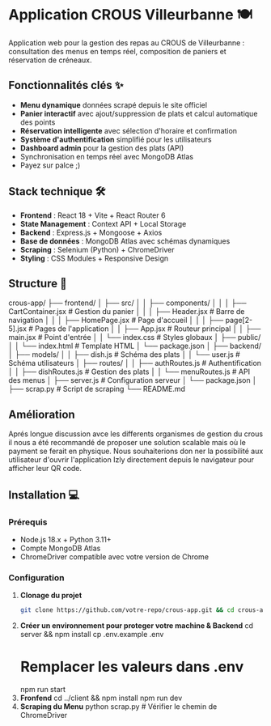 # Application CROUS Villeurbanne 🍽️

Application web pour la gestion des repas au CROUS de Villeurbanne : consultation des menus en temps réel, composition de paniers et réservation de créneaux. 

## Fonctionnalités clés ✨
- **Menu dynamique** données scrapé depuis le site officiel
- **Panier interactif** avec ajout/suppression de plats et calcul automatique des points
- **Réservation intelligente** avec sélection d'horaire et confirmation
- **Système d'authentification** simplifié pour les utilisateurs
- **Dashboard admin** pour la gestion des plats (API)
- Synchronisation en temps réel avec MongoDB Atlas
- Payez sur palce ;)

## Stack technique 🛠️
- **Frontend** : React 18 + Vite + React Router 6
- **State Management** : Context API + Local Storage
- **Backend** : Express.js + Mongoose + Axios
- **Base de données** : MongoDB Atlas avec schémas dynamiques
- **Scraping** : Selenium (Python) + ChromeDriver
- **Styling** : CSS Modules + Responsive Design

## Structure 📂
crous-app/
├── frontend/
│ ├── src/
│ │ ├── components/
│ │ │ ├── CartContainer.jsx # Gestion du panier
│ │ │ ├── Header.jsx # Barre de navigation
│ │ │ ├── HomePage.jsx # Page d'accueil
│ │ │ ├── page[2-5].jsx # Pages de l'application
│ │ ├── App.jsx # Routeur principal
│ │ ├── main.jsx # Point d'entrée
│ │ └── index.css # Styles globaux
│ ├── public/
│ │ └── index.html # Template HTML
│ └── package.json
│
├── backend/
│ ├── models/
│ │ ├── dish.js # Schéma des plats
│ │ └── user.js # Schéma utilisateurs
│ ├── routes/
│ │ ├── authRoutes.js # Authentification
│ │ ├── dishRoutes.js # Gestion des plats
│ │ └── menuRoutes.js # API des menus
│ ├── server.js # Configuration serveur
│ └── package.json
│
├── scrap.py # Script de scraping
└── README.md


## Amélioration 
Aprés longue discussion avce les differents organismes de gestion du crous il nous a été recommandé de proposer une solution scalable mais où le payment se ferait en physique. Nous souhaiterions don ner la possibilité aux utilisateur d'ouvrir l'application Izly directement depuis le navigateur pour afficher leur QR code.

## Installation 💻

### Prérequis
- Node.js 18.x + Python 3.11+
- Compte MongoDB Atlas
- ChromeDriver compatible avec votre version de Chrome

### Configuration
1. **Clonage du projet**
    ```bash
    git clone https://github.com/votre-repo/crous-app.git && cd crous-app
2. **Créer un environnement pour proteger votre machine & Backend**
    cd server && npm install
    cp .env.example .env
    # Remplacer les valeurs dans .env
    npm run start
3. **Fronfend**
    cd ../client && npm install
    npm run dev
4. **Scraping du Menu**
    python scrap.py  # Vérifier le chemin de ChromeDriver